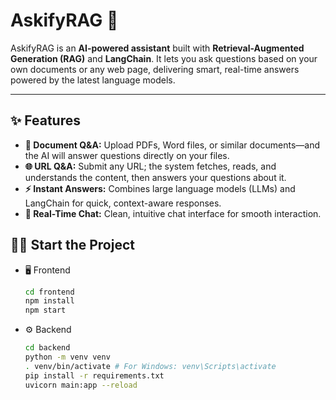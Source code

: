 # AskifyRAG 🚀

AskifyRAG is an **AI-powered assistant** built with **Retrieval-Augmented Generation (RAG)** and **LangChain**. It lets you ask questions based on your own documents or any web page, delivering smart, real-time answers powered by the latest language models.

---

## ✨ Features

- **📄 Document Q&A:** Upload PDFs, Word files, or similar documents—and the AI will answer questions directly on your files.
- **🌐 URL Q&A:** Submit any URL; the system fetches, reads, and understands the content, then answers your questions about it.
- **⚡ Instant Answers:** Combines large language models (LLMs) and LangChain for quick, context-aware responses.
- **💬 Real-Time Chat:** Clean, intuitive chat interface for smooth interaction.

## 🏃‍♂️ Start the Project

- 🖥️ Frontend
  ```bash
  cd frontend
  npm install
  npm start
  
- ⚙️ Backend
  ```bash
  cd backend
  python -m venv venv
  . venv/bin/activate # For Windows: venv\Scripts\activate
  pip install -r requirements.txt
  uvicorn main:app --reload

  
